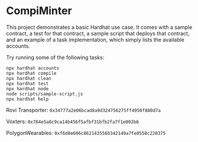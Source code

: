 # CompiMinter

This project demonstrates a basic Hardhat use case. It comes with a sample contract, a test for that contract, a sample script that deploys that contract, and an example of a task implementation, which simply lists the available accounts.

Try running some of the following tasks:

```shell
npx hardhat accounts
npx hardhat compile
npx hardhat clean
npx hardhat test
npx hardhat node
node scripts/sample-script.js
npx hardhat help
```

Rovi Transporter:
`0x34777a2e06bcad8a9d324756275ff4950f880d7a`

Voxters:
`0x764e5a8c9ca14b456f5afbf31bfb2fa7f1e002b6`

PolygonWearables:
`0xf6d8e606c862143556b342149a7fe0558c220375`
